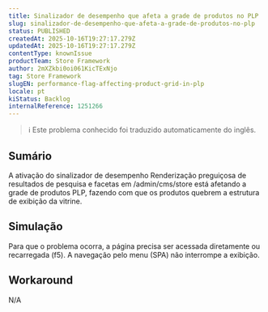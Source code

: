 ```yaml
---
title: Sinalizador de desempenho que afeta a grade de produtos no PLP
slug: sinalizador-de-desempenho-que-afeta-a-grade-de-produtos-no-plp
status: PUBLISHED
createdAt: 2025-10-16T19:27:17.279Z
updatedAt: 2025-10-16T19:27:17.279Z
contentType: knownIssue
productTeam: Store Framework
author: 2mXZkbi0oi061KicTExNjo
tag: Store Framework
slugEN: performance-flag-affecting-product-grid-in-plp
locale: pt
kiStatus: Backlog
internalReference: 1251266
---
```


>ℹ️ Este problema conhecido foi traduzido automaticamente do inglês.

## Sumário


A ativação do sinalizador de desempenho Renderização preguiçosa de resultados de pesquisa e facetas em /admin/cms/store está afetando a grade de produtos PLP, fazendo com que os produtos quebrem a estrutura de exibição da vitrine.
## Simulação


Para que o problema ocorra, a página precisa ser acessada diretamente ou recarregada (f5). A navegação pelo menu (SPA) não interrompe a exibição.


## Workaround


N/A



